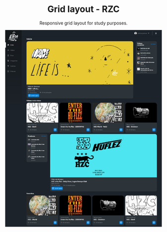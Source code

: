 <h1 align="center">
Grid layout - RZC
</h1>

<p align="center">Responsive grid layout for study purposes.</p>


![thumbnail](./assets/img/thumb.jpeg)

